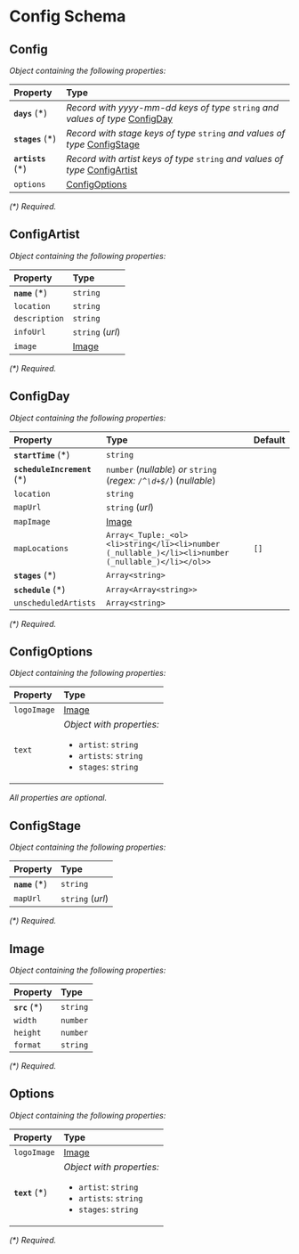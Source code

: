# Config Schema

## Config

_Object containing the following properties:_

| Property           | Type                                                                                          |
| :----------------- | :-------------------------------------------------------------------------------------------- |
| **`days`** (\*)    | _Record with yyyy-mm-dd keys of type_ `string` _and values of type_ [ConfigDay](#configday)   |
| **`stages`** (\*)  | _Record with stage keys of type_ `string` _and values of type_ [ConfigStage](#configstage)    |
| **`artists`** (\*) | _Record with artist keys of type_ `string` _and values of type_ [ConfigArtist](#configartist) |
| `options`          | [ConfigOptions](#configoptions)                                                               |

_(\*) Required._

## ConfigArtist

_Object containing the following properties:_

| Property        | Type             |
| :-------------- | :--------------- |
| **`name`** (\*) | `string`         |
| `location`      | `string`         |
| `description`   | `string`         |
| `infoUrl`       | `string` (_url_) |
| `image`         | [Image](#image)  |

_(\*) Required._

## ConfigDay

_Object containing the following properties:_

| Property                     | Type                                                                                              | Default |
| :--------------------------- | :------------------------------------------------------------------------------------------------ | :------ |
| **`startTime`** (\*)         | `string`                                                                                          |         |
| **`scheduleIncrement`** (\*) | `number` (_nullable_) _or_ `string` (_regex: `/^\d+$/`_) (_nullable_)                             |         |
| `location`                   | `string`                                                                                          |         |
| `mapUrl`                     | `string` (_url_)                                                                                  |         |
| `mapImage`                   | [Image](#image)                                                                                   |         |
| `mapLocations`               | `Array<_Tuple:_<ol><li>string</li><li>number (_nullable_)</li><li>number (_nullable_)</li></ol>>` | `[]`    |
| **`stages`** (\*)            | `Array<string>`                                                                                   |         |
| **`schedule`** (\*)          | `Array<Array<string>>`                                                                            |         |
| `unscheduledArtists`         | `Array<string>`                                                                                   |         |

_(\*) Required._

## ConfigOptions

_Object containing the following properties:_

| Property    | Type                                                                                                                 |
| :---------- | :------------------------------------------------------------------------------------------------------------------- |
| `logoImage` | [Image](#image)                                                                                                      |
| `text`      | _Object with properties:_<ul><li>`artist`: `string`</li><li>`artists`: `string`</li><li>`stages`: `string`</li></ul> |

_All properties are optional._


## ConfigStage

_Object containing the following properties:_

| Property        | Type             |
| :-------------- | :--------------- |
| **`name`** (\*) | `string`         |
| `mapUrl`        | `string` (_url_) |

_(\*) Required._

## Image

_Object containing the following properties:_

| Property       | Type     |
| :------------- | :------- |
| **`src`** (\*) | `string` |
| `width`        | `number` |
| `height`       | `number` |
| `format`       | `string` |

_(\*) Required._

## Options

_Object containing the following properties:_

| Property        | Type                                                                                                                 |
| :-------------- | :------------------------------------------------------------------------------------------------------------------- |
| `logoImage`     | [Image](#image)                                                                                                      |
| **`text`** (\*) | _Object with properties:_<ul><li>`artist`: `string`</li><li>`artists`: `string`</li><li>`stages`: `string`</li></ul> |

_(\*) Required._
